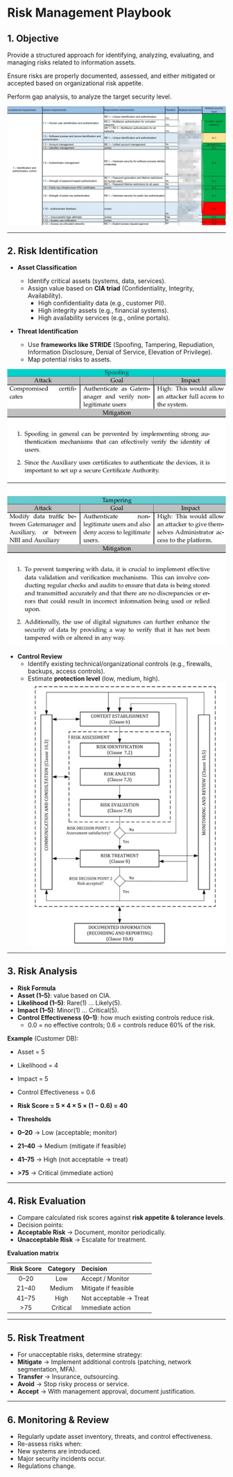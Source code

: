 # Risk Management Playbook

## 1. Objective
Provide a structured approach for identifying, analyzing, evaluating, and managing risks related to information assets.  

Ensure risks are properly documented, assessed, and either mitigated or accepted based on organizational risk appetite.

Perform gap analysis, to analyze the target security level.

![GAP](../GAP.jpg)

---

## 2. Risk Identification
- **Asset Classification**  
  - Identify critical assets (systems, data, services).  
  - Assign value based on **CIA triad** (Confidentiality, Integrity, Availability).  
    - High confidentiality data (e.g., customer PII).  
    - High integrity assets (e.g., financial systems).  
    - High availability services (e.g., online portals).  

- **Threat Identification**  
  - Use **frameworks like STRIDE** (Spoofing, Tampering, Repudiation, Information Disclosure, Denial of Service, Elevation of Privilege).  
  - Map potential risks to assets.
 
    
 ![STRIDE](../STRIDE.jpg)

- **Control Review**  
  - Identify existing technical/organizational controls (e.g., firewalls, backups, access controls).  
  - Estimate **protection level** (low, medium, high).  
![Process](../process.jpg)
---

## 3. Risk Analysis
- **Risk Formula**  
- **Asset (1–5)**: value based on CIA.
- **Likelihood (1–5)**: Rare(1) … Likely(5).
- **Impact (1–5)**: Minor(1) … Critical(5).
- **Control Effectiveness (0–1)**: how much existing controls reduce risk.
  - 0.0 = no effective controls; 0.6 = controls reduce 60% of the risk.

**Example** (Customer DB):
- Asset = 5  
- Likelihood = 4  
- Impact = 5  
- Control Effectiveness = 0.6  
- **Risk Score = 5 × 4 × 5 × (1 − 0.6) = 40**

- **Thresholds**  
- **0–20** → Low (acceptable; monitor)  
- **21–40** → Medium (mitigate if feasible)  
- **41–75** → High (not acceptable → treat)  
- **>75** → Critical (immediate action)

---

## 4. Risk Evaluation
- Compare calculated risk scores against **risk appetite & tolerance levels**.  
- Decision points:  
- **Acceptable Risk** → Document, monitor periodically.  
- **Unacceptable Risk** → Escalate for treatment.  


**Evaluation matrix**

| Risk Score | Category | Decision |
|:----------:|:--------:|:---------|
| 0–20       | Low      | Accept / Monitor |
| 21–40      | Medium   | Mitigate if feasible |
| 41–75      | High     | Not acceptable → Treat |
| >75        | Critical | Immediate action |

---

## 5. Risk Treatment
- For unacceptable risks, determine strategy:  
- **Mitigate** → Implement additional controls (patching, network segmentation, MFA).  
- **Transfer** → Insurance, outsourcing.  
- **Avoid** → Stop risky process or service.  
- **Accept** → With management approval, document justification.  

---

## 6. Monitoring & Review
- Regularly update asset inventory, threats, and control effectiveness.  
- Re-assess risks when:  
- New systems are introduced.  
- Major security incidents occur.  
- Regulations change.  


